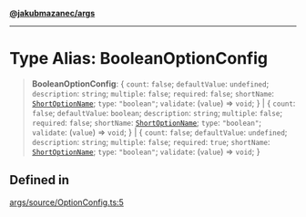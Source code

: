 [**@jakubmazanec/args**](../README.md)

---

# Type Alias: BooleanOptionConfig

> **BooleanOptionConfig**: \{ `count`: `false`; `defaultValue`: `undefined`; `description`:
> `string`; `multiple`: `false`; `required`: `false`; `shortName`:
> [`ShortOptionName`](ShortOptionName.md); `type`: `"boolean"`; `validate`: (`value`) => `void`; \}
> \| \{ `count`: `false`; `defaultValue`: `boolean`; `description`: `string`; `multiple`: `false`;
> `required`: `false`; `shortName`: [`ShortOptionName`](ShortOptionName.md); `type`: `"boolean"`;
> `validate`: (`value`) => `void`; \} \| \{ `count`: `false`; `defaultValue`: `undefined`;
> `description`: `string`; `multiple`: `false`; `required`: `true`; `shortName`:
> [`ShortOptionName`](ShortOptionName.md); `type`: `"boolean"`; `validate`: (`value`) => `void`; \}

## Defined in

[args/source/OptionConfig.ts:5](https://github.com/jakubmazanec/tools/blob/a9765e3de8390a6e57bec51efaeb411fbd7881ab/packages/args/source/OptionConfig.ts#L5)
